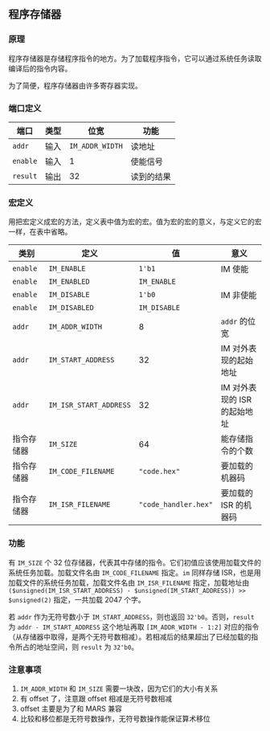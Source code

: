 ## 程序存储器

### 原理

程序存储器是存储程序指令的地方。为了加载程序指令，它可以通过系统任务读取编译后的指令内容。

为了简便，程序存储器由许多寄存器实现。

### 端口定义

端口 | 类型 | 位宽 | 功能
--- | --- | --- | ---
`addr` | 输入 | `IM_ADDR_WIDTH` | 读地址
`enable` | 输入 | 1 | 使能信号
`result` | 输出 | 32 | 读到的结果

### 宏定义

用把宏定义成宏的方法，定义表中值为宏的宏。值为宏的宏的意义，与定义它的宏一样，在表中省略。

类别 | 定义 | 值 | 意义
--- | --- | --- | ---
`enable` | `IM_ENABLE` | `1'b1` | IM 使能
`enable` | `IM_ENABLED` | `IM_ENABLE` | 
`enable` | `IM_DISABLE` | `1'b0` | IM 非使能
`enable` | `IM_DISABLED` | `IM_DISABLE` | 
`addr` | `IM_ADDR_WIDTH` | 8 | `addr` 的位宽
`addr` | `IM_START_ADDRESS` | 32 | IM 对外表现的起始地址
`addr` | `IM_ISR_START_ADDRESS` | 32 | IM 对外表现的 ISR 的起始地址
指令存储器 | `IM_SIZE` | 64 | 能存储指令的个数
指令存储器 | `IM_CODE_FILENAME` | `"code.hex"` | 要加载的机器码
指令存储器 | `IM_ISR_FILENAME` | `"code_handler.hex"` | 要加载的 ISR 的机器码

### 功能

有 `IM_SIZE` 个 32 位存储器，代表其中存储的指令。它们初值应该使用加载文件的系统任务加载。加载文件名由 `IM_CODE_FILENAME` 指定。`im` 同样存储 ISR，也是用加载文件的系统任务加载，加载文件名由 `IM_ISR_FILENAME` 指定，加载地址由 `($unsigned(IM_ISR_START_ADDRESS) - $unsigned(IM_START_ADDRESS)) >> $unsigned(2)` 指定，一共加载 2047 个字。

若 `addr` 作为无符号数小于 `IM_START_ADDRESS`，则也返回 `32'b0`。否则，`result` 为 `addr - IM_START_ADDRESS` 这个地址再取 `[IM_ADDR_WIDTH - 1:2]` 对应的指令（从存储器中取得，是两个无符号数相减）。若相减后的结果超出了已经加载的指令所占的地址空间，则 `result` 为 `32'b0`。

### 注意事项

1. `IM_ADDR_WIDTH` 和 `IM_SIZE` 需要一块改，因为它们的大小有关系
2. 有 offset 了，注意跟 offset 相减是无符号数相减
3. offset 主要是为了和 MARS 兼容
3. 比较和移位都是无符号数操作，无符号数操作能保证算术移位

